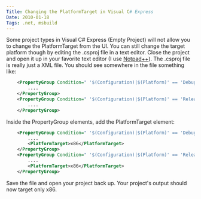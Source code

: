 ```yaml
---
Title: Changing the PlatformTarget in Visual C# Express
Date: 2010-01-18
Tags: .net, msbuild
---
```


Some project types in Visual C# Express (Empty Project) will not allow you to change the PlatformTarget from the UI. You can still change the target platform though by editing the .csproj file in a text editor. Close the project and open it up in your favorite text editor (I use [Notpad++](http://notepad-plus.sourceforge.net/)). The .csproj file is really just a XML file. You should see somewhere in the file something like:

```xml
	<PropertyGroup Condition=" '$(Configuration)|$(Platform)' == 'Debug|AnyCPU' ">
		....
	</PropertyGroup>
	<PropertyGroup Condition=" '$(Configuration)|$(Platform)' == 'Release|AnyCPU' ">
		....
	</PropertyGroup>
```

Inside the PropertyGroup elements, add the PlatformTarget element:

```xml
	<PropertyGroup Condition=" '$(Configuration)|$(Platform)' == 'Debug|AnyCPU' ">
		....
		<PlatformTarget>x86</PlatformTarget>
	</PropertyGroup>
	<PropertyGroup Condition=" '$(Configuration)|$(Platform)' == 'Release|AnyCPU' ">
		....
		<PlatformTarget>x86</PlatformTarget>
	</PropertyGroup>
```

Save the file and open your project back up. Your project's output should now target only x86.


